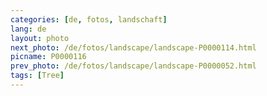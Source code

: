 ```yaml
---
categories: [de, fotos, landschaft]
lang: de
layout: photo
next_photo: /de/fotos/landscape/landscape-P0000114.html
picname: P0000116
prev_photo: /de/fotos/landscape/landscape-P0000052.html
tags: [Tree]
---
```

